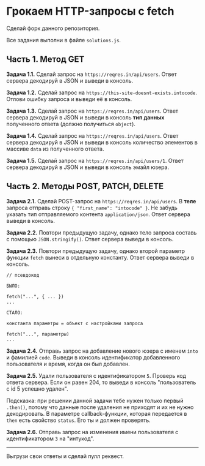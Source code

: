 # Грокаем HTTP-запросы с fetch

Сделай форк данного репозитория.

Все задания выполни в файле `solutions.js`.

## Часть 1. Метод GET

**Задача 1.1.** Сделай запрос на `https://reqres.in/api/users`. Ответ сервера декодируй в JSON и выведи в консоль. 

**Задача 1.2.** Сделай запрос на `https://this-site-doesnt-exists.intocode`. Отлови ошибку запроса и выведи её в консоль.

**Задача 1.3.** Сделай запрос на `https://reqres.in/api/users`. Ответ сервера декодируй в JSON и выведи в консоль **тип данных** полученного ответа (должно получиться `object`).

**Задача 1.4.** Сделай запрос на `https://reqres.in/api/users`. Ответ сервера декодируй в JSON и выведи в консоль количество элементов в массиве `data` из полученного ответа.

**Задача 1.5.** Сделай запрос на `https://reqres.in/api/users/1`. Ответ сервера декодируй в JSON и выведи в консоль эмайл юзера.

## Часть 2. Методы POST, PATCH, DELETE

**Задача 2.1.** Сделай POST-запрос на `https://reqres.in/api/users`. В **теле** запроса отправь строку `{ "first_name": "intocode" }`. Не забудь указать тип отправляемого контента `application/json`. Ответ сервера выведи в консоль.


**Задача 2.2.** Повтори предыдущую задачу, однако тело запроса составь с помощью `JSON.stringify()`. Ответ сервера выведи в консоль.

**Задача 2.3.** Повтори предыдущую задачу, однако второй параметр функции `fetch` вынеси в отдельную константу. Ответ сервера выведи в консоль.

```
// псевдокод

БЫЛО:

fetch("...", { ... })
...

СТАЛО:

константа параметры = объект c настройками запроса

fetch("...", параметры)
...
```

**Задача 2.4.** Отправь запрос на добавление нового юзера с именем `into` и фамилией `code`. Выведи в консоль идентификатор добавленного пользователя и время, когда он был добавлен.

**Задача 2.5.** Удали пользователя с идентификатором `5`. Проверь код ответа сервера. Если он равен 204, то выведи в консоль "пользователь с id 5 успешно удален".

Подсказка: при решении данной задачи тебе нужен только первый `.then()`, потому что данные после удаления не приходят и их не нужно декодировать. В параметре callback-функции, которая передается в `then` есть свойство `status`. Его ты и должен проверять.

**Задача 2.6.** Отправь запрос на изменения имени пользователя с идентификатором `3` на "интукод".

---

Выгрузи свои ответы и сделай пулл реквест.
